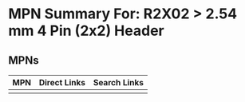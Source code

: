 



# MPN Summary For: R2X02 > 2.54 mm 4 Pin (2x2) Header

## MPNs
  

|MPN|Direct Links|Search Links|
| :--- | :--- | :--- |
||||
